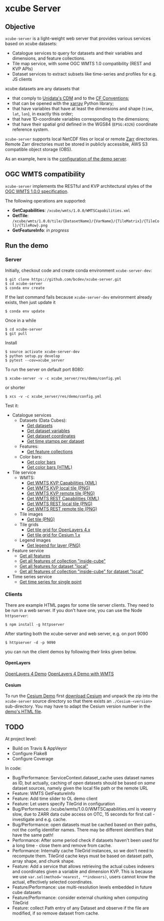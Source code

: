 # xcube Server

## Objective

`xcube-server` is a light-weight web server that provides various services based on 
xcube datasets:

* Catalogue services to query for datasets and their variables and dimensions, and feature collections. 
* Tile map service, with some OGC WMTS 1.0 compatibility (REST and KVP APIs)
* Dataset services to extract subsets like time-series and profiles for e.g. JS clients 

xcube datasets are any datasets that 

* that comply to [Unidata's CDM](https://www.unidata.ucar.edu/software/thredds/v4.3/netcdf-java/CDM/) and to the [CF Conventions](http://cfconventions.org/); 
* that can be opened with the [xarray](https://xarray.pydata.org/en/stable/) Python library;
* that have variables that have at least the dimensions and shape (`time`, `lat`, `lon`), in exactly this order; 
* that have 1D-coordinate variables corresponding to the dimensions;
* that have their spatial grid defined in the WGS84 (`EPSG:4326`) coordinate reference system.

`xcube-server` supports local NetCDF files or local or remote [Zarr](https://zarr.readthedocs.io/en/stable/) directories.
Remote Zarr directories must be stored in publicly accessible, AWS S3 compatible 
object storage (OBS).

As an example, here is the [configuration of the demo server](https://github.com/bcdev/xcube-server/blob/master/xcube_server/res/demo/config.yml).

## OGC WMTS compatibility

`xcube-server` implements the RESTful and KVP architectural styles
of the [OGC WMTS 1.0.0 specification](http://www.opengeospatial.org/standards/wmts).

The following operations are supported:

* **GetCapabilities**: `/xcube/wmts/1.0.0/WMTSCapabilities.xml`
* **GetTile**: `/xcube/wmts/1.0.0/tile/{DatasetName}/{VarName}/{TileMatrix}/{TileCol}/{TileRow}.png`
* **GetFeatureInfo**: *in progress*
 

## Run the demo

### Server

Initially, checkout code and create conda environment `xcube-server-dev`:

    $ git clone https://github.com/bcdev/xcube-server.git
    $ cd xcube-server
    $ conda env create

If the last command fails because `xcube-server-dev` environment already exists, then just update it

    $ conda env update

Once in a while

    $ cd xcube-server
    $ git pull

Install

    $ source activate xcube-server-dev
    $ python setup.py develop
    $ pytest --cov=xcube_server

To run the server on default port 8080:

    $ xcube-server -v -c xcube_server/res/demo/config.yml

or shorter

    $ xcs -v -c xcube_server/res/demo/config.yml

Test it:

* Catalogue services
  * Datasets (Data Cubes):
    * [Get datasets](http://localhost:8080/xcube/api/0.1.0.dev5/datasets)
    * [Get dataset variables](http://localhost:8080/xcube/api/0.1.0.dev5/variables/local)
    * [Get dataset coordinates](http://localhost:8080/xcube/api/0.1.0.dev5/coords/local/time)
    * [Get time stamps per dataset](http://localhost:8080/xcube/api/0.1.0.dev5/ts)
  * Features:
    * [Get feature collections](http://localhost:8080/xcube/api/0.1.0.dev5/features)
  * Color bars:
    * [Get color bars](http://localhost:8080/xcube/api/0.1.0.dev5/colorbars) 
    * [Get color bars (HTML)](http://localhost:8080/xcube/api/0.1.0.dev5/colorbars.html)
* Tile service
  * WMTS:
    * [Get WMTS KVP Capabilities (XML)](http://localhost:8080/xcube/api/0.1.0.dev5/wmts/kvp?Service=WMTS&Request=GetCapabilities)
    * [Get WMTS KVP local tile (PNG)](http://localhost:8080/xcube/api/0.1.0.dev5/wmts/kvp?Service=WMTS&Request=GetTile&Version=1.0.0&Layer=local.conc_chl&TileMatrix=0&TileRow=0&TileCol=0&Format=image/png)
    * [Get WMTS KVP remote tile (PNG)](http://localhost:8080/xcube/api/0.1.0.dev5/wmts/kvp?Service=WMTS&Request=GetTile&Version=1.0.0&Layer=remote.conc_chl&TileMatrix=0&TileRow=0&TileCol=0&Format=image/png)
    * [Get WMTS REST Capabilities (XML)](http://localhost:8080/xcube/api/0.1.0.dev5/wmts/1.0.0/WMTSCapabilities.xml)
    * [Get WMTS REST local tile (PNG)](http://localhost:8080/xcube/api/0.1.0.dev5/wmts/1.0.0/tile/local/conc_chl/0/0/1.png)
    * [Get WMTS REST remote tile (PNG)](http://localhost:8080/xcube/api/0.1.0.dev5/wmts/1.0.0/tile/remote/conc_chl/0/0/1.png)
  * Tile images
    * [Get tile (PNG)](http://localhost:8080/xcube/api/0.1.0.dev5/tile/local/conc_chl/0/1/0.png)
  * Tile grids
    * [Get tile grid for OpenLayers 4.x](http://localhost:8080/xcube/api/0.1.0.dev5/tilegrid/local/conc_chl/ol4)
    * [Get tile grid for Cesium 1.x](http://localhost:8080/xcube/api/0.1.0.dev5/tilegrid/local/conc_chl/cesium)
  * Legend images
    * [Get legend for layer (PNG)](http://localhost:8080/xcube/api/0.1.0.dev5/legend/local/conc_chl.png)
* Feature service
    * [Get all features](http://localhost:8080/xcube/api/0.1.0.dev5/features/all)
    * [Get all features of collection "inside-cube"](http://localhost:8080/xcube/api/0.1.0.dev5/features/inside-cube)
    * [Get all features for dataset "local"](http://localhost:8080/xcube/api/0.1.0.dev5/features/all/local)
    * [Get all features of collection "inside-cube" for dataset "local"](http://localhost:8080/xcube/api/0.1.0.dev5/features/inside-cube/local)
* Time series service
    * [Get time series for single point](http://localhost:8080/xcube/api/0.1.0.dev5/ts/local/conc_chl/point?lat=51.4&lon=2.1&startDate=2017-01-15&endDate=2017-01-29)


### Clients

There are example HTML pages for some tile server clients. They need to be run in 
a web server. If you don't have one, you can use the Node `httpserver`:

    $ npm install -g httpserver
    
After starting both the xcube-server and web server, e.g. on port 9090

    $ httpserver -d -p 9090

you can run the client demos by following their links given below.
    

#### OpenLayers

[OpenLayers 4 Demo](http://localhost:9090/xcube_server/res/demo/index-ol4.html)
[OpenLayers 4 Demo with WMTS](http://localhost:9090/xcube_server/res/demo/index-ol4-wmts.html)

#### Cesium

To run the [Cesium Demo](http://localhost:9090/xcube_server/res/demo/index-cesium.html) first
[download Cesium](https://cesiumjs.org/downloads/) and unpack the zip
into the `xcube-server` source directory so that there exists an 
`./Cesium-<version>` sub-directory. You may have to adapt the Cesium version number 
in the [demo's HTML file](https://github.com/bcdev/xcube-server/blob/master/xcube_server/res/demo/index-cesium.html).

## TODO

At project level:

* Build on Travis & AppVeyor
* Configure Flake8
* Configure Coverage

In code:

* Bug/Performance: ServiceContext.dataset_cache uses dataset names as ID, but actually, caching of *open* datasets 
  should be based on *same* dataset sources, namely given the local file path or the remote URL
* Feature: WMTS GetFeatureInfo
* Feature: Add time slider to OL demo client
* Feature: Let users specify TileGrid in configuration
* Bug/Performance: /xcube/wmts/1.0.0/WMTSCapabilities.xml is veeerry slow,
  due to ZARR data cube access on OTC, 15 seconds for first call - investigate and e.g. cache.
* Bug/Performance: open datasets must be cached based on their paths, not the config identifier names.
  There may be different identifiers that have the same path!
* Performance: After some period check if datasets haven't been used for a long time - close them and remove from cache.
* Performance: Internally cache TileGrid instances, so we don't need to recompute them.
  TileGrid cache keys must be based on dataset path, array shape, and chunk shape.
* Feature: Add a service that allows retrieving the actual cubes indexers and coordinates given a
  variable and dimension KVP.
  This is because we use `var.sel(method='nearest, **indexers)`, users cannot know the actual,
  effectively selected coordinates.
* Feature/Performance: use multi-resolution levels embedded in future cube datasets
* Feature/Performance: consider external chunking when computing TileGrid
* Feature: collect Path entry of any Dataset and observe if the file are modified, if so remove dataset from cache.


